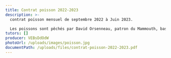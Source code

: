 ```yaml
---
title: Contrat poisson 2022-2023
description: >-
  contrat poisson mensuel de septembre 2022 à Juin 2023.

  Les poissons sont pêchés par David Orsenneau, patron du Mammouth, basé à l'Ile d'yeu.
tutors: []
producer: VEBsDdOdW
photoUrl: /uploads/images/poisson.jpg
documentPath: /uploads/files/contrat-poisson-2022-2023.pdf
---
```

